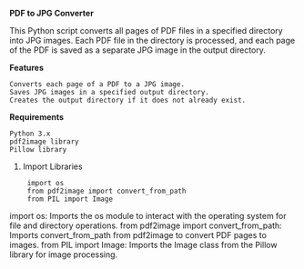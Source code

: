 **PDF to JPG Converter**

This Python script converts all pages of PDF files in a specified directory into JPG images. Each PDF file in the directory is processed, and each page of the PDF is saved as a separate JPG image in the output directory.

**Features**

    Converts each page of a PDF to a JPG image.
    Saves JPG images in a specified output directory.
    Creates the output directory if it does not already exist.
**Requirements**

    Python 3.x
    pdf2image library
    Pillow library

1. Import Libraries

        import os
        from pdf2image import convert_from_path
        from PIL import Image

import os: Imports the os module to interact with the operating system for file and directory operations.
from pdf2image import convert_from_path: Imports convert_from_path from pdf2image to convert PDF pages to images.
from PIL import Image: Imports the Image class from the Pillow library for image processing.
